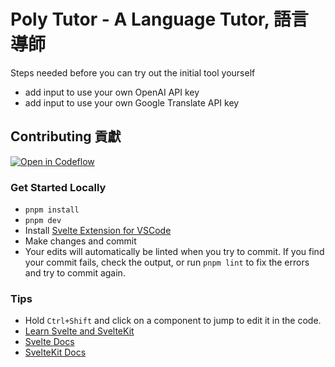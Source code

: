 # Poly Tutor - A Language Tutor, 語言導師

Steps needed before you can try out the initial tool yourself

- add input to use your own OpenAI API key
- add input to use your own Google Translate API key

## Contributing 貢獻

[![Open in Codeflow](https://developer.stackblitz.com/img/open_in_codeflow.svg)](https:///pr.new/jacob-8/poly-tutor)

### Get Started Locally

- `pnpm install`
- `pnpm dev`
- Install [Svelte Extension for VSCode](https://marketplace.visualstudio.com/items?itemName=svelte.svelte-vscode)
- Make changes and commit
- Your edits will automatically be linted when you try to commit. If you find your commit fails, check the output, or run `pnpm lint` to fix the errors and try to commit again.

### Tips
- Hold `Ctrl+Shift` and click on a component to jump to edit it in the code.
- [Learn Svelte and SvelteKit](https://learn.svelte.dev)
- [Svelte Docs](https://svelte.dev/)
- [SvelteKit Docs](https://kit.svelte.dev/)
